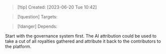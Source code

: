 
>[!tip] Created: [2023-06-20 Tue 10:42]

>[!question] Targets: 

>[!danger] Depends: 

Start with the governance system first.
The AI attribution could be used to take a cut of all royalties gathered and attribute it back to the contributors to the platform.